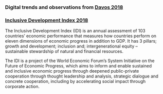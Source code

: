 ### Digital trends and observations from [Davos 2018](https://www.mckinsey.com/business-functions/digital-mckinsey/our-insights/digital-blog/trends-and-observations-from-davos-2018?cid=other-eml-alt-mip-mck-oth-1802&hlkid=c0bb8cebe3eb4bb397c8766ecc006fd8&hctky=10240096&hdpid=d6b48079-c396-41dd-b526-c779a4bbd927)

### [Inclusive Development Index 2018](https://www.weforum.org/reports/the-inclusive-development-index-2018)

The Inclusive Development Index (IDI) is an annual assessment of 103 countries’ economic performance that measures how countries perform on eleven dimensions of economic progress in addition to GDP. It has 3 pillars; growth and development; inclusion and; intergenerational equity – sustainable stewardship of natural and financial resources.

The IDI is a project of the World Economic Forum’s System Initiative on the Future of Economic Progress, which aims to inform and enable sustained and inclusive economic progress through deepened public-private cooperation through thought leadership and analysis, strategic dialogue and concrete cooperation, including by accelerating social impact through corporate action.
